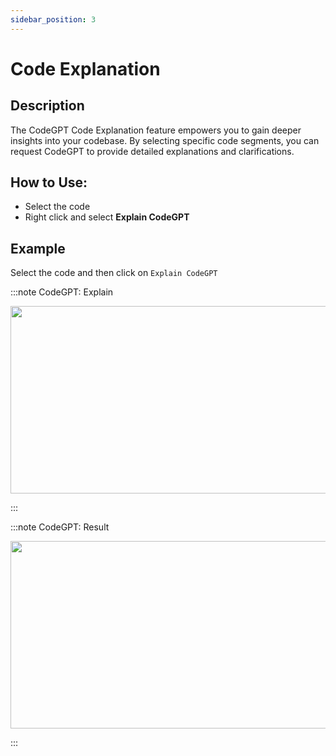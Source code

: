 ```yaml
---
sidebar_position: 3
---
```


# Code Explanation

## Description
The CodeGPT Code Explanation feature empowers you to gain deeper insights into your codebase. By selecting specific code segments, you can request CodeGPT to provide detailed explanations and clarifications.

## How to Use:
- Select the code
- Right click and select **Explain CodeGPT**

## Example
Select the code and then click on `Explain CodeGPT`

:::note CodeGPT: Explain
<p align="center">
  <img width="550" height="300" src="https://github.com/davila7/code-gpt-docs/assets/6216945/5cbf7b63-a4ca-488f-ad3a-453c5ef0eb19" />
</p>
:::

:::note CodeGPT: Result
<p align="center">
  <img width="550" height="300" src="https://github.com/davila7/code-gpt-docs/assets/6216945/e5c503d6-bac4-4fd5-8222-5ce433f0a40c" />
</p>
:::
